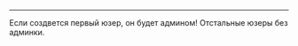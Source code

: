 -----------------------------------
Если создвется первый юзер, он будет админом!
Отстальные юзеры без админки.